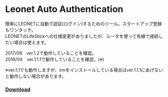 # Leonet Auto Authentication
簡単にLEONETに自動で認証(ログイン)するためのツール。スタートアップ登録もワンタッチ。  
LEONETのLifeStickへの仕様変更がありましたが、ルータを使って有線で接続したい場合は使えます。

2017/08　ver.1.2で動作していることを確認。  
2016/04　ver.1.1.1で動作していることを確認。(※)

※ver.1.1でも動作しますが、vmをインストールしている場合はver.1.1.1にあげないと動作しない場合があります。

### [Download](https://github.com/finalstream/LeonetAutoAuthentication/releases/latest)
